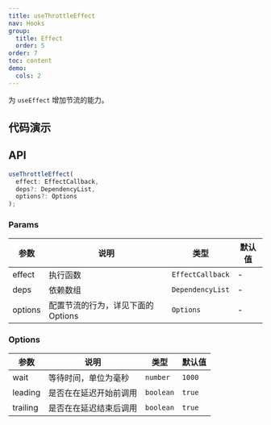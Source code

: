 ```yaml
---
title: useThrottleEffect
nav: Hooks
group:
  title: Effect
  order: 5
order: 7
toc: content
demo:
  cols: 2
---
```


为 `useEffect` 增加节流的能力。

## 代码演示

<code src="./demo/demo1.tsx"></code>

## API

```typescript
useThrottleEffect(
  effect: EffectCallback,
  deps?: DependencyList,
  options?: Options
);
```

### Params

| 参数    | 说明                               | 类型             | 默认值 |
| --- | --- | --- | --- |
| effect  | 执行函数                           | `EffectCallback` | -      |
| deps    | 依赖数组                           | `DependencyList` | -      |
| options | 配置节流的行为，详见下面的 Options | `Options`        | -      |

### Options

| 参数     | 说明                   | 类型      | 默认值 |
| --- | --- | --- | --- |
| wait     | 等待时间，单位为毫秒   | `number`  | `1000` |
| leading  | 是否在在延迟开始前调用 | `boolean` | `true` |
| trailing | 是否在在延迟结束后调用 | `boolean` | `true` |
